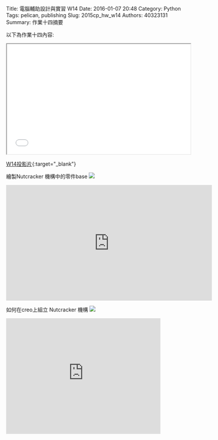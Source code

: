 Title: 電腦輔助設計與實習  W14
Date: 2016-01-07 20:48
Category: Python
Tags: pelican, publishing
Slug: 2015cp_hw_w14
Authors: 40323131
Summary: 作業十四摘要

以下為作業十四內容:
  
<iframe src="40323131_cp_w14.html" width="500" height="300"></iframe>

[W14投影片](40323131_cp_w14.html){:target="_blank"}
  
  繪製Nutcracker 機構中的零件base
<img src="https://copy.com/xyZ1CzoQ7DIU01FU">
<iframe width="560" height="315" src="https://www.youtube.com/embed/PGPUGZul3Uw" frameborder="0" allowfullscreen></iframe>

如何在creo上組立 Nutcracker 機構
<img src="https://copy.com/OaG0cfYIWFaoIDUg">
<iframe width="420" height="315" src="https://www.youtube.com/embed/c6HSNTaFVQg" frameborder="0" allowfullscreen></iframe>

